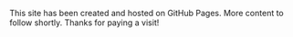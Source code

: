 This site has been created and hosted on GitHub Pages. More content to follow shortly. Thanks for paying a visit!
